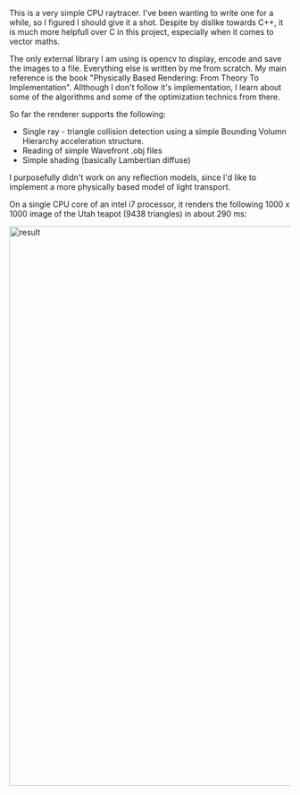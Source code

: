 This is a very simple CPU raytracer. I've been wanting to write one for a while, so I figured I should give it a shot.
Despite by dislike towards C++, it is much more helpfull over C in this project, especially when it comes to vector maths.

The only external library I am using is opencv to display, encode and save the images to a file. Everything else is written by me from scratch.
My main reference is the book "Physically Based Rendering: From Theory To Implementation". Allthough I don't follow it's implementation, I learn about some of the algorithms and some of the optimization technics from there.

So far the renderer supports the following:
- Single ray - triangle collision detection using a simple Bounding Volumn Hierarchy acceleration structure.
- Reading of simple Wavefront .obj files
- Simple shading (basically Lambertian diffuse)

I purposefully didn't work on any reflection models, since I'd like to implement a more physically based model of light transport.

On a single CPU core of an intel i7 processor, it renders the following 1000 x 1000 image of the Utah teapot (9438 triangles) in about 290 ms:

<img width="1000" height="1000" alt="result" src="https://github.com/user-attachments/assets/33205b1a-4f93-4699-aeb7-08f5d560ca03" />

